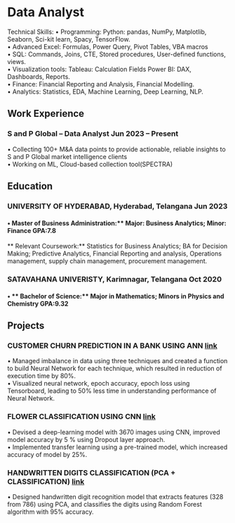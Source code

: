 # Data Analyst
Technical Skills:
• Programming: Python: pandas, NumPy, Matplotlib, Seaborn, Sci-kit learn, Spacy, TensorFlow.  
• Advanced Excel: Formulas, Power Query, Pivot Tables, VBA macros   
• SQL: Commands, Joins, CTE, Stored procedures, User-defined functions, views.  
• Visualization tools: Tableau: Calculation Fields Power BI: DAX, Dashboards, Reports.  
• Finance: Financial Reporting and Analysis, Financial Modelling.  
• Analytics: Statistics, EDA, Machine Learning, Deep Learning, NLP.  
## Work Experience
### S and P Global – Data Analyst             Jun 2023 – Present
• Collecting 100+ M&A data points to provide actionable, reliable insights to S and P Global market intelligence clients  
• Working on ML, Cloud-based collection tool(SPECTRA) 
## Education
### UNIVERSITY OF HYDERABAD, Hyderabad, Telangana Jun 2023
#### • Master of Business Administration:** Major: Business Analytics; Minor: Finance GPA:7.8 
** Relevant Coursework:** Statistics for Business Analytics; BA for Decision Making; Predictive Analytics, Financial Reporting and analysis, Operations management, supply chain management, procurement management.

### SATAVAHANA UNIVERISTY, Karimnagar, Telangana Oct 2020
#### • ** Bachelor of Science:** Major in Mathematics; Minors in Physics and Chemistry GPA:9.32

## Projects
### CUSTOMER CHURN PREDICTION IN A BANK USING ANN [link](https://github.com/rajesh-1918/projects/tree/main/cust_churn_prediction_in_bank_using_ANN)
• Managed imbalance in data using three techniques and created a function to build Neural Network for
each technique, which resulted in reduction of execution time by 80%.  
• Visualized neural network, epoch accuracy, epoch loss using Tensorboard, leading to 50% less time in
understanding performance of Neural Network.  
### FLOWER CLASSIFICATION USING CNN [link](https://github.com/rajesh-1918/projects/tree/main/flower_classification_coverting_image_array_CNN__dataAugmentation)
• Devised a deep-learning model with 3670 images using CNN, improved model accuracy by 5 % using
  Dropout layer approach.  
• Implemented transfer learning using a pre-trained model, which increased accuracy of model by 25%.
### HANDWRITTEN DIGITS CLASSIFICATION (PCA + CLASSIFICATION) [link](https://github.com/rajesh-1918/projects/blob/main/Handwrittern_digits_recognition_PCA_classification_models.ipynb)  
• Designed handwritten digit recognition model that extracts features (328 from 786) using PCA, and classifies the digits using Random Forest algorithm with 95% accuracy.

